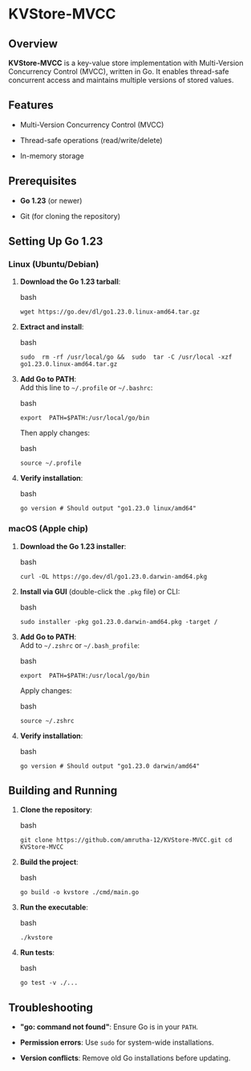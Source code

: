 # KVStore-MVCC

## Overview

**KVStore-MVCC**  is a key-value store implementation with Multi-Version Concurrency Control (MVCC), written in Go. It enables thread-safe concurrent access and maintains multiple versions of stored values.

## Features

-   Multi-Version Concurrency Control (MVCC)
    
-   Thread-safe operations (read/write/delete)
    
-   In-memory storage

## Prerequisites

-   **Go 1.23**  (or newer)
    
-   Git (for cloning the repository)
    

## Setting Up Go 1.23

### Linux (Ubuntu/Debian)

1.  **Download the Go 1.23 tarball**:
    
    bash
    
    `wget https://go.dev/dl/go1.23.0.linux-amd64.tar.gz` 
    
2.  **Extract and install**:
    
    bash
    
    `sudo  rm -rf /usr/local/go &&  sudo  tar -C /usr/local -xzf go1.23.0.linux-amd64.tar.gz` 
    
3.  **Add Go to PATH**:  
    Add this line to  `~/.profile`  or  `~/.bashrc`:
    
    bash
    
    `export  PATH=$PATH:/usr/local/go/bin` 
    
    Then apply changes:
    
    bash
    
    `source ~/.profile` 
    
4.  **Verify installation**:
    
    bash
    
    `go version # Should output "go1.23.0 linux/amd64"` 
    

### macOS (Apple chip)

1.  **Download the Go 1.23 installer**:
    
    bash
    
    `curl -OL https://go.dev/dl/go1.23.0.darwin-amd64.pkg` 
    
2.  **Install via GUI**  (double-click the  `.pkg`  file) or CLI:
    
    bash
    
    `sudo installer -pkg go1.23.0.darwin-amd64.pkg -target /` 
    
3.  **Add Go to PATH**:  
    Add to  `~/.zshrc`  or  `~/.bash_profile`:
    
    bash
    
    `export  PATH=$PATH:/usr/local/go/bin` 
    
    Apply changes:
    
    bash
    
    `source ~/.zshrc` 
    
4.  **Verify installation**:
    
    bash
    
    `go version # Should output "go1.23.0 darwin/amd64"`

## Building and Running

1.  **Clone the repository**:
    
    bash
    
    `git clone https://github.com/amrutha-12/KVStore-MVCC.git cd KVStore-MVCC` 
    
2.  **Build the project**:
    
    bash
    
    `go build -o kvstore ./cmd/main.go` 
    
3.  **Run the executable**:
    
    bash
    
    `./kvstore` 
    
4.  **Run tests**:
    
    bash
    
    `go test -v ./...`

## Troubleshooting

-   **"go: command not found"**: Ensure Go is in your  `PATH`.
    
-   **Permission errors**: Use  `sudo`  for system-wide installations.
    
-   **Version conflicts**: Remove old Go installations before updating.
